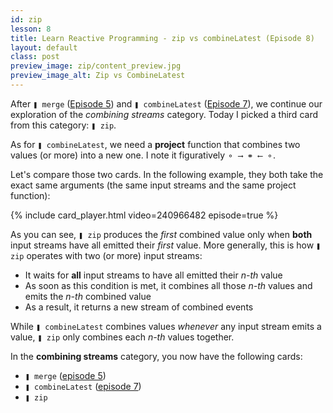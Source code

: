 ```yaml
---
id: zip
lesson: 8
title: Learn Reactive Programming - zip vs combineLatest (Episode 8)
layout: default
class: post
preview_image: zip/content_preview.jpg
preview_image_alt: Zip vs CombineLatest
---
```


After `❚ merge` ([Episode 5](/merge)) and `❚ combineLatest` ([Episode 7](/combineLatest)), we continue our exploration of the _combining streams_ category. Today I picked a third card from this category: `❚ zip`.

As for `❚ combineLatest`, we need a **project** function that combines two values (or more) into a new one. I note it figuratively `⚬ ⟶ ⚭ ⟵ ⚬`.

Let's compare those two cards. In the following example, they both take the exact same arguments (the same input streams and the same project function):

{% include card_player.html video=240966482 episode=true %}

As you can see, `❚ zip` produces the _first_ combined value only when **both** input streams have all emitted their _first_ value. More generally, this is how `❚ zip` operates with two (or more) input streams:

* It waits for **all** input streams to have all emitted their _n-th_ value
* As soon as this condition is met, it combines all those _n-th_ values and emits the _n-th_ combined value
* As a result, it returns a new stream of combined events

While `❚ combineLatest` combines values _whenever_ any input stream emits a value, `❚ zip` only combines each _n-th_ values together.

In the **combining streams** category, you now have the following cards:

* `❚ merge` ([episode 5](/merge))
* `❚ combineLatest` ([episode 7](/combineLatest))
* `❚ zip`
